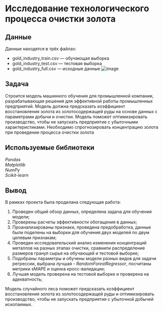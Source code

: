 # Исследование технологического процесса очистки золота


## Данные

Данные находятся в трёх файлах:
- gold_industry_train.csv — обучающая выборка
- gold_industry_test.csv — тестовая выборка
- gold_industry_full.csv — исходные данные
![image](https://github.com/gl-sam/ya.praktikum-projects/assets/111107515/0af0431f-c6a7-49d8-bb9d-07a6c69f7a75)
## Задача

Строится модель машинного обучения для промышленной компании, разрабатывающая решения для эффективной работы промышленных предприятий. Модель должна предсказать коэффициент восстановления золота из золотосодержащей руды на основе данных с параметрами добычи и очистки. Модель поможет оптимизировать производство, чтобы не запускать предприятие с убыточными характеристиками. Необходимо спрогнозировать концентрацию золота при проведении процесса очистки золота

## Используемые библиотеки

*Pandas* <br>
*Matplotlib* <br>
*NumPy* <br>
*Scikit-learn* <br>

## Вывод
В рамках проекта была проделана следующая работа:

1. Проведен общий обзор данных, определена задача для обучения модели;
2. Проверены расчеты эффективности обогащения в данных;
3. Проанализированы признаки, проведена предобработка, данные были поделены на выборки для обучения двух моделей по двум целевым признакам;
4. Проведен исследовательский анализ изменения концентраций металлов на разных этапах очистки, сравнили распределение размеров гранул сырья на обучающей и тестовой выборке;
5. Подобраны параметры и обучены модели разных видов для задачи регрессии, выбрана лучшая - *RandomForestRegressor*, посчитаны метрики sMAPE и оценка кросс-валидации;
6. Лучшая модель проверена на тестовой выборке и проверена на адекватность;

Модель случайного леса поможет предсказать коэффициент восстановления золота из золотосодержащей руды и оптимизировать производство, чтобы не запускать предприятия с убыточной добычей ископаемых.
